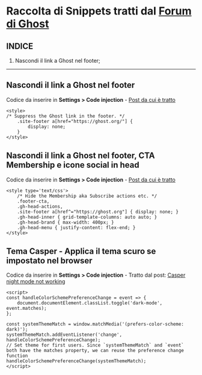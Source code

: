 # Raccolta di Snippets tratti dal [Forum di Ghost](https://forum.ghost.org/)

## INDICE
1. Nascondi il link a Ghost nel footer; 

---

## Nascondi il link a Ghost nel footer
Codice da inserire in **Settings > Code injection** - [Post da cui è tratto](https://forum.ghost.org/t/code-injection-to-remove-ghost-link-from-caspar-footer-theme/16922/8)

~~~
<style>
/* Suppress the Ghost link in the footer. */
    .site-footer a[href="https://ghost.org/"] {
        display: none;
    }
</style>
~~~

## Nascondi il link a Ghost nel footer, CTA Membership e icone social in head
Codice da inserire in **Settings > Code injection** - [Post da cui è tratto](https://forum.ghost.org/t/ghost-4-0-really-terrible-for-personal-blog/20811/68)
~~~
<style type='text/css'>
    /* Hide the Membership aka Subscribe actions etc. */
    .footer-cta,
    .gh-head-actions,
    .site-footer a[href^="https://ghost.org"] { display: none; }
    .gh-head-inner { grid-template-columns: auto auto; }
    .gh-head-brand { max-width: 400px; }
    .gh-head-menu { justify-content: flex-end; }
</style>
~~~

## Tema Casper - Applica il tema scuro se impostato nel browser
Codice da inserire in **Settings > Code injection** - Tratto dal post: [Casper night mode not working](https://forum.ghost.org/t/casper-night-mode-not-working/24658/9)
~~~
<script>
const handleColorSchemePreferenceChange = event => {
    document.documentElement.classList.toggle('dark-mode', event.matches);
};

const systemThemeMatch = window.matchMedia('(prefers-color-scheme: dark)');
systemThemeMatch.addEventListener('change', handleColorSchemePreferenceChange);
// Set theme for first users. Since `systemThemeMatch` and `event` both have the matches property, we can reuse the preference change function
handleColorSchemePreferenceChange(systemThemeMatch);
</script>
~~~